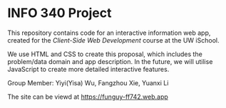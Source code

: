 # INFO 340 Project

This repository contains code for an interactive information web app, created for the _Client-Side Web Development_ course at the UW iSchool.

We use HTML and CSS to create this proposal, which includes the problem/data domain and app description. In the future, we will utilise JavaScript to create more detailed interactive features.

Group Member: Yiyi(Yisa) Wu, Fangzhou Xie, Yuanxi Li


The site can be viewd at https://funguy-ff742.web.app